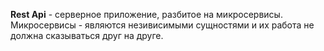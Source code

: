 __Rest Api__ - серверное приложение, разбитое на микросервисы. Микросервисы - являются незивисимыми сущностями и их работа не должна сказываться друг на друге.
